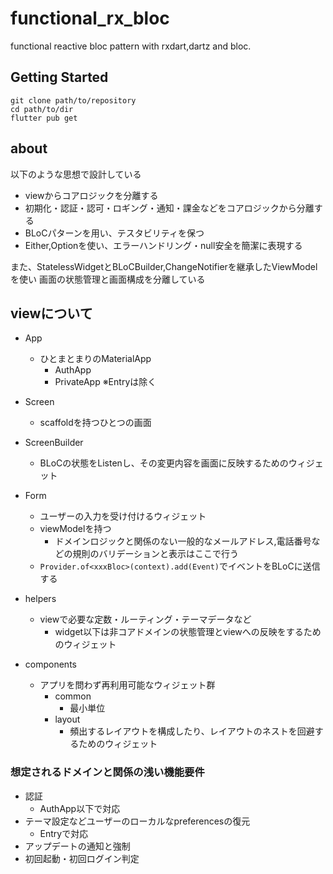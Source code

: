 # functional_rx_bloc

functional reactive bloc pattern with rxdart,dartz and bloc.

## Getting Started

```shell script
git clone path/to/repository
cd path/to/dir
flutter pub get
```

## about
以下のような思想で設計している
- viewからコアロジックを分離する
- 初期化・認証・認可・ロギング・通知・課金などをコアロジックから分離する
- BLoCパターンを用い、テスタビリティを保つ
- Either,Optionを使い、エラーハンドリング・null安全を簡潔に表現する

また、StatelessWidgetとBLoCBuilder,ChangeNotifierを継承したViewModelを使い
画面の状態管理と画面構成を分離している

## viewについて
- <HOGE>App
  - ひとまとまりのMaterialApp
    - AuthApp
    - PrivateApp
※Entryは除く

- Screen
  - scaffoldを持つひとつの画面
- ScreenBuilder
  - BLoCの状態をListenし、その変更内容を画面に反映するためのウィジェット
- <HOGE>Form
  - ユーザーの入力を受け付けるウィジェット
  - viewModelを持つ
    - ドメインロジックと関係のない一般的なメールアドレス,電話番号などの規則のバリデーションと表示はここで行う
  - ``Provider.of<xxxBloc>(context).add(Event)``でイベントをBLoCに送信する
  
- helpers
  - viewで必要な定数・ルーティング・テーマデータなど
    - widget以下は非コアドメインの状態管理とviewへの反映をするためのウィジェット
- components
  - アプリを問わず再利用可能なウィジェット群
    - common
      - 最小単位
    - layout
      - 頻出するレイアウトを構成したり、レイアウトのネストを回避するためのウィジェット
### 想定されるドメインと関係の浅い機能要件
- 認証
  - AuthApp以下で対応
- テーマ設定などユーザーのローカルなpreferencesの復元
  - Entryで対応
- アップデートの通知と強制
- 初回起動・初回ログイン判定